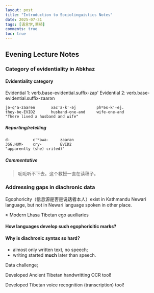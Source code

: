 ```yaml
---
layout: post
title: "Introduction to Sociolinguistics Notes"
date: 2025-07-31
tags: [语言学,莱顿]
comments: true
toc: true
---
```


## Evening Lecture Notes

### Category of evidentiality in Abkhaz

#### Evidentiality category

Evidential 1: verb.base-evidential.suffix-zap'
Evidential 2ː verb.base-evidential.suffix-zaarən

```gloss
jə-q'a-zaaren       xac'a-k'-əj         phʷəs-k'-ej.
they-be-EVID2       husband-one-and     wife-one-and
"There lived a husband and wife"
```

##### Reporting/retelling

```gloss
d-          c'ʷəwa-     zaarən
3SG.HUM-    cry-        EVID2
"apparently (she) cri(ed)"
```

##### Commentative

> 呃呃听不下去。这个教授一直在读稿子。

### Addressing gaps in diachronic data

Egophoricity（信息源是否是说话者本人）exist in Kathmandu Newari language, but not in Newari language spoken in other place.

≈ Modern Lhasa Tibetan ego auxiliaries

#### How languages develop such egophoricitic marks?

#### Why is diachronic syntax so hard?

- almost only written text, no speech;
- writing started **much** later than speech.

Data challenge;

Developed Ancient Tibetan handwritting OCR tool!

Developed Tibetan voice recognition (transcription) tool!
